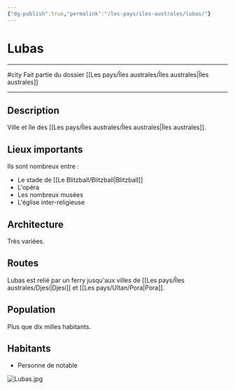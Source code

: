 ```yaml
---
{"dg-publish":true,"permalink":"/les-pays/iles-australes/lubas/"}
---
```


# Lubas
---
#city 
Fait partie du dossier [[Les pays/Îles australes/Îles australes\|Îles australes]]

-------
## Description
Ville et île des [[Les pays/Îles australes/Îles australes\|Îles australes]].
## Lieux importants
Ils sont nombreux entre :
- Le stade de [[Le Blitzball/Blitzball\|Blitzball]]
- L'opéra
- Les nombreux musées
- L'église inter-religieuse
## Architecture
Très variées.
## Routes
Lubas est relié par un ferry jusqu'aux villes de [[Les pays/Îles australes/Djesi\|Djesi]] et [[Les pays/Ultan/Pora\|Pora]].
## Population
Plus que dix milles habitants.
## Habitants
- Personne de notable

![Lubas.jpg](/img/user/_Images/_Pays/Lubas.jpg)